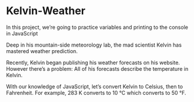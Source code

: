 # Kelvin-Weather
In this project, we’re going to practice variables and printing to the console in JavaScript

Deep in his mountain-side meteorology lab, the mad scientist Kelvin has mastered weather prediction.

Recently, Kelvin began publishing his weather forecasts on his website. However there’s a problem: All of his forecasts describe the temperature in Kelvin.

With our knowledge of JavaScript, let’s convert Kelvin to Celsius, then to Fahrenheit.
For example, 283 K converts to 10 °C which converts to 50 °F.
